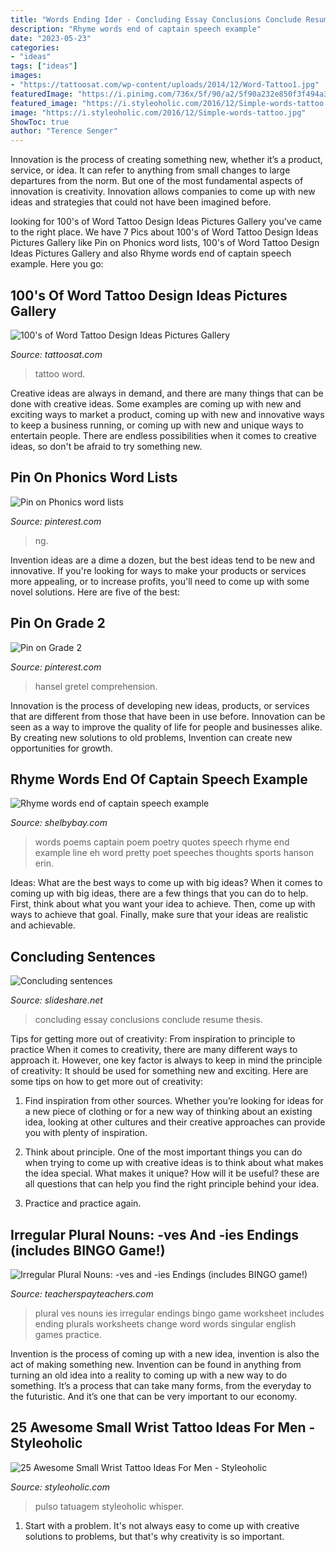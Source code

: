 ```yaml
---
title: "Words Ending Ider - Concluding Essay Conclusions Conclude Resume Thesis"
description: "Rhyme words end of captain speech example"
date: "2023-05-23"
categories:
- "ideas"
tags: ["ideas"]
images:
- "https://tattoosat.com/wp-content/uploads/2014/12/Word-Tattoo1.jpg"
featuredImage: "https://i.pinimg.com/736x/5f/90/a2/5f90a232e850f3f494a35a620cdac787.jpg"
featured_image: "https://i.styleoholic.com/2016/12/Simple-words-tattoo.jpg"
image: "https://i.styleoholic.com/2016/12/Simple-words-tattoo.jpg"
ShowToc: true
author: "Terence Senger"
---
```



Innovation is the process of creating something new, whether it’s a product, service, or idea. It can refer to anything from small changes to large departures from the norm. But one of the most fundamental aspects of innovation is creativity. Innovation allows companies to come up with new ideas and strategies that could not have been imagined before.

	

		
looking for 100&#039;s of Word Tattoo Design Ideas Pictures Gallery you've came to the right place. We have 7 Pics about 100&#039;s of Word Tattoo Design Ideas Pictures Gallery like Pin on Phonics word lists, 100&#039;s of Word Tattoo Design Ideas Pictures Gallery and also Rhyme words end of captain speech example. Here you go:
		
    
## 100&#039;s Of Word Tattoo Design Ideas Pictures Gallery

<img loading=lazy src="https://tattoosat.com/wp-content/uploads/2014/12/Word-Tattoo1.jpg" onerror="this.onerror=null;this.src='https://tse1.mm.bing.net/th?id=OIP.DGjt6nWUznBTMw1Dt0RNhwHaHa&amp;pid=15.1';" alt="100&#039;s of Word Tattoo Design Ideas Pictures Gallery">

_Source: tattoosat.com_

>tattoo word. 

	

Creative ideas are always in demand, and there are many things that can be done with creative ideas. Some examples are coming up with new and exciting ways to market a product, coming up with new and innovative ways to keep a business running, or coming up with new and unique ways to entertain people. There are endless possibilities when it comes to creative ideas, so don't be afraid to try something new.

    
## Pin On Phonics Word Lists

<img loading=lazy src="https://i.pinimg.com/736x/5f/90/a2/5f90a232e850f3f494a35a620cdac787.jpg" onerror="this.onerror=null;this.src='https://tse3.mm.bing.net/th?id=OIP.3WVwiExgQnifXAEqqllQ1gHaJ4&amp;pid=15.1';" alt="Pin on Phonics word lists">

_Source: pinterest.com_

>ng. 

	

Invention ideas are a dime a dozen, but the best ideas tend to be new and innovative. If you're looking for ways to make your products or services more appealing, or to increase profits, you'll need to come up with some novel solutions. Here are five of the best: 

    
## Pin On Grade 2

<img loading=lazy src="https://i.pinimg.com/736x/51/07/c1/5107c180366dd272470f0ce2bf98244a--english-reading-reading-lessons.jpg" onerror="this.onerror=null;this.src='https://tse3.mm.bing.net/th?id=OIP.h_SyyFgQ6fJPGG5ZLi68ogHaJE&amp;pid=15.1';" alt="Pin on Grade 2">

_Source: pinterest.com_

>hansel gretel comprehension. 

	

Innovation is the process of developing new ideas, products, or services that are different from those that have been in use before. Innovation can be seen as a way to improve the quality of life for people and businesses alike. By creating new solutions to old problems, Invention can create new opportunities for growth.

    
## Rhyme Words End Of Captain Speech Example

<img loading=lazy src="https://shelbybay.com/images/280829.jpg" onerror="this.onerror=null;this.src='https://tse1.mm.bing.net/th?id=OIP.Q1A86mGCHP5BUzzDVVMK2gHaK8&amp;pid=15.1';" alt="Rhyme words end of captain speech example">

_Source: shelbybay.com_

>words poems captain poem poetry quotes speech rhyme end example line eh word pretty poet speeches thoughts sports hanson erin. 

	

Ideas: What are the best ways to come up with big ideas?
When it comes to coming up with big ideas, there are a few things that you can do to help. First, think about what you want your idea to achieve. Then, come up with ways to achieve that goal. Finally, make sure that your ideas are realistic and achievable.

    
## Concluding Sentences

<img loading=lazy src="https://image.slidesharecdn.com/concludingsentences-121115021536-phpapp01/95/concluding-sentences-3-638.jpg?cb=1352945864" onerror="this.onerror=null;this.src='https://tse1.mm.bing.net/th?id=OIP.w58zqmsZ6m8cEShLsM_G3gHaFj&amp;pid=15.1';" alt="Concluding sentences">

_Source: slideshare.net_

>concluding essay conclusions conclude resume thesis. 

	

Tips for getting more out of creativity: From inspiration to principle to practice
When it comes to creativity, there are many different ways to approach it. However, one key factor is always to keep in mind the principle of creativity: It should be used for something new and exciting. Here are some tips on how to get more out of creativity:
1. Find inspiration from other sources. Whether you’re looking for ideas for a new piece of clothing or for a new way of thinking about an existing idea, looking at other cultures and their creative approaches can provide you with plenty of inspiration.

2. Think about principle. One of the most important things you can do when trying to come up with creative ideas is to think about what makes the idea special. What makes it unique? How will it be useful? these are all questions that can help you find the right principle behind your idea.

3. Practice and practice again.

    
## Irregular Plural Nouns: -ves And -ies Endings (includes BINGO Game!)

<img loading=lazy src="https://ecdn.teacherspayteachers.com/thumbitem/Irregular-Plural-Nouns-ves-and-ies-Endings-1790203-1500873714/original-1790203-2.jpg" onerror="this.onerror=null;this.src='https://tse3.mm.bing.net/th?id=OIP.kZC1wzM26GLaYfGiyZgTwwAAAA&amp;pid=15.1';" alt="Irregular Plural Nouns: -ves and -ies Endings (includes BINGO game!)">

_Source: teacherspayteachers.com_

>plural ves nouns ies irregular endings bingo game worksheet includes ending plurals worksheets change word words singular english games practice. 

	

Invention is the process of coming up with a new idea, invention is also the act of making something new. Invention can be found in anything from turning an old idea into a reality to coming up with a new way to do something. It’s a process that can take many forms, from the everyday to the futuristic. And it’s one that can be very important to our economy.

    
## 25 Awesome Small Wrist Tattoo Ideas For Men - Styleoholic

<img loading=lazy src="https://i.styleoholic.com/2016/12/Simple-words-tattoo.jpg" onerror="this.onerror=null;this.src='https://tse3.mm.bing.net/th?id=OIP.nLbpDoNY8Jn1k_7bB-wUtwHaJ4&amp;pid=15.1';" alt="25 Awesome Small Wrist Tattoo Ideas For Men - Styleoholic">

_Source: styleoholic.com_

>pulso tatuagem styleoholic whisper. 

	

1. Start with a problem. It's not always easy to come up with creative solutions to problems, but that's why creativity is so important.


